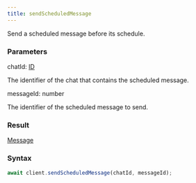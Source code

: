 ```yaml
---
title: sendScheduledMessage
---
```


Send a scheduled message before its schedule.


### Parameters 

<div class="flex flex-col gap-3"><div><div class="font-mono"><span class="font-bold">chatId</span><span class="opacity-50">:</span> <a href="/types/id"  >ID</a></div><div class="pl-3"><div class="no-margin">

The identifier of the chat that contains the scheduled message.

</div></div></div><div><div class="font-mono"><span class="font-bold">messageId</span><span class="opacity-50">:</span> <span>number</span></div><div class="pl-3"><div class="no-margin">

The identifier of the scheduled message to send.

</div></div></div></div>

### Result 

<div class="font-mono"><a href="/types/message"  >Message</a></div>

### Syntax

```ts
await client.sendScheduledMessage(chatId, messageId);
```



